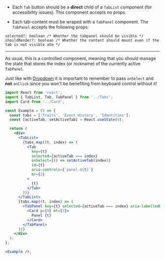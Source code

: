 - Each `Tab` button should be a **direct** child of a `TabList` component (for accessibility issues).
  This component accepts no props.

- Each tab-content must be wraped with a `TabPanel` component. The `TabPanel` accepts the following
  props:

```text
selected?: boolean /* Whether the tabpanel should be visible */
shouldRender?: boolean /* Whether the content should mount even if the tab is not visible atm */
```

---

As usual, this is a controlled component, meaning that you should manage the state that stores
the index (or nickname) of the currently active `TabPanel`.

Just like with <a href="/#/Dropdown">Dropdown</a> it is important to remember to
pass `onSelect` and **not** `onClick` since you won't be benefiting from keyboard control
without it!

```jsx harmony
import React from 'react';
import { TabList, Tab, TabPanel } from '../Tabs';
import Card from '../Card';

const Example = () => {
  const tabs = ['Traits', 'Event History', 'Identities'];
  const [activeTab, setActiveTab] = React.useState(0);

  return (
    <div>
      <TabList>
        {tabs.map((t, index) => (
          <Tab
            key={t}
            selected={activeTab === index}
            onSelect={() => setActiveTab(index)}
            id={t}
            aria-controls={`panel-${t}`}
            mr={2}
          >
            {t}
          </Tab>
        ))}
      </TabList>
      {tabs.map((t, index) => (
        <TabPanel key={t} selected={activeTab === index} aria-labelledby={t}>
          <Card p={9} mt={3}>
            Panel {t}
          </Card>
        </TabPanel>
      ))}
    </div>
  );
};

<Example />;
```
